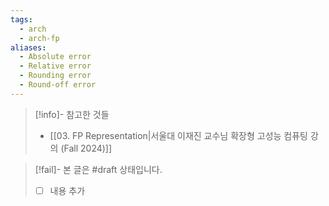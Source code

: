 ```yaml
---
tags:
  - arch
  - arch-fp
aliases:
  - Absolute error
  - Relative error
  - Rounding error
  - Round-off error
---
```

> [!info]- 참고한 것들
> - [[03. FP Representation|서울대 이재진 교수님 확장형 고성능 컴퓨팅 강의 (Fall 2024)]]

> [!fail]- 본 글은 #draft 상태입니다.
> - [ ] 내용 추가